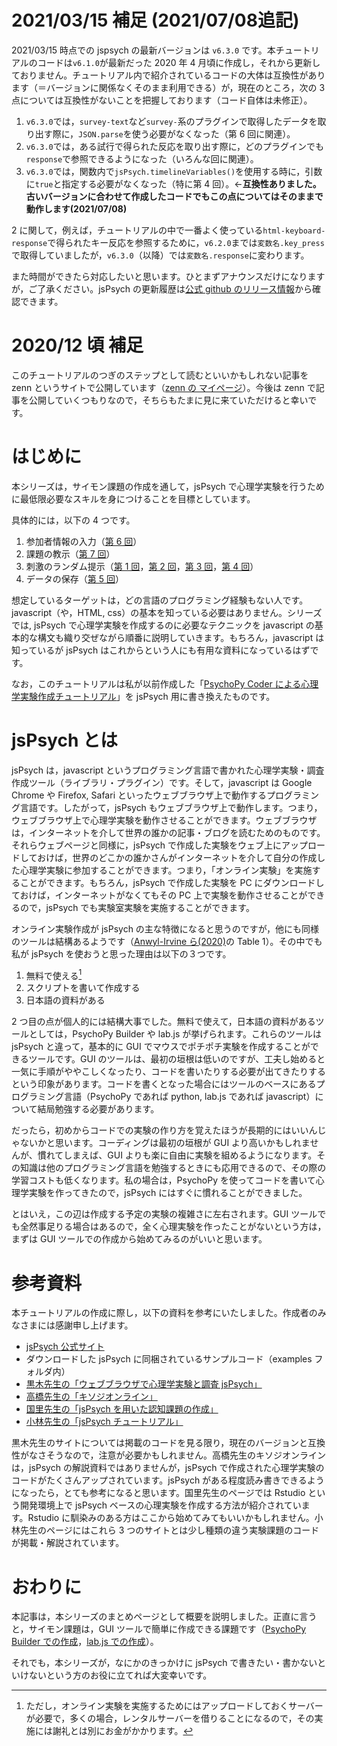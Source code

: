 # 2021/03/15 補足 (2021/07/08追記)

2021/03/15 時点での jspsych の最新バージョンは `v6.3.0` です。本チュートリアルのコードは`v6.1.0`が最新だった 2020 年 4 月頃に作成し，それから更新しておりません。チュートリアル内で紹介されているコードの大体は互換性があります（＝バージョンに関係なくそのまま利用できる）が，現在のところ，次の 3 点については互換性がないことを把握しております（コード自体は未修正）。

1. `v6.3.0`では，`survey-text`など`survey-`系のプラグインで取得したデータを取り出す際に，`JSON.parse`を使う必要がなくなった（第 6 回に関連）。
2. `v6.3.0`では，ある試行で得られた反応を取り出す際に，どのプラグインでも`response`で参照できるようになった（いろんな回に関連）。
3. `v6.3.0`では，関数内で`jsPsych.timelineVariables()`を使用する時に，引数に`true`と指定する必要がなくなった（特に第 4 回）。←**互換性ありました。古いバージョンに合わせて作成したコードでもこの点についてはそのままで動作します(2021/07/08)**

2 に関して，例えば，チュートリアルの中で一番よく使っている`html-keyboard-response`で得られたキー反応を参照するために，`v6.2.0`までは`変数名.key_press`で取得していましたが，`v6.3.0`（以降）では`変数名.response`に変わります。

また時間ができたら対応したいと思います。ひとまずアナウンスだけになりますが，ご了承ください。jsPsych の更新履歴は[公式 github のリリース情報](https://github.com/jspsych/jsPsych/releases)から確認できます。

# 2020/12 頃 補足

このチュートリアルのつぎのステップとして読むといいかもしれない記事を zenn というサイトで公開しています（[zenn の マイページ](https://zenn.dev/snishiyama)）。今後は zenn で記事を公開していくつもりなので，そちらもたまに見に来ていただけると幸いです。

# はじめに

本シリーズは，サイモン課題の作成を通して，jsPsych で心理学実験を行うために最低限必要なスキルを身につけることを目標としています。

具体的には，以下の 4 つです。

1. 参加者情報の入力（[第 6 回](https://qiita.com/snishym/items/e0f82fa972970cda632c)）
2. 課題の教示（[第 7 回](https://qiita.com/snishym/items/2296fc1aff6d711aaa0b)）
3. 刺激のランダム提示（[第 1 回](https://qiita.com/snishym/items/45cfd220f7af8c7a13e0)，[第 2 回](https://qiita.com/snishym/items/a121a4d6a02c71b69f3e)，[第 3 回](https://qiita.com/snishym/items/bec56308c67922c3b3df)，[第 4 回](https://qiita.com/snishym/items/ccbf53e64e313584dd48)）
4. データの保存（[第 5 回](https://qiita.com/snishym/items/be23aa7cbeeffa49d13a)）

想定しているターゲットは，どの言語のプログラミング経験もない人です。javascript（や，HTML, css）の基本を知っている必要はありません。シリーズでは, jsPsych で心理学実験を作成するのに必要なテクニックを javascript の基本的な構文も織り交ぜながら順番に説明していきます。もちろん，javascript は知っているが jsPsych はこれからという人にも有用な資料になっているはずです。

なお，このチュートリアルは私が以前作成した「[PsychoPy Coder による心理学実験作成チュートリアル](https://qiita.com/snishym/items/8b52db0d901cf5744463)」を jsPsych 用に書き換えたものです。

# jsPsych とは

jsPsych は，javascript というプログラミング言語で書かれた心理学実験・調査作成ツール（ライブラリ・プラグイン）です。そして，javascript は Google Chrome や Firefox, Safari といったウェブブラウザ上で動作するプログラミング言語です。したがって，jsPsych もウェブブラウザ上で動作します。つまり，ウェブブラウザ上で心理学実験を動作させることができます。ウェブブラウザは，インターネットを介して世界の誰かの記事・ブログを読むためのものです。それらウェブページと同様に，jsPsych で作成した実験をウェブ上にアップロードしておけば，世界のどこかの誰かさんがインターネットを介して自分の作成した心理学実験に参加することができます。つまり，「オンライン実験」を実施することができます。もちろん，jsPsych で作成した実験を PC にダウンロードしておけば，インターネットがなくてもその PC 上で実験を動作させることができるので，jsPsych でも実験室実験を実施することができます。

オンライン実験作成が jsPsych の主な特徴になると思うのですが，他にも同様のツールは結構あるようです（[Anwyl-Irvine ら(2020)](https://link.springer.com/article/10.3758/s13428-019-01237-x)の Table 1）。その中でも私が jsPsych を使おうと思った理由は以下の３つです。

1. 無料で使える[^1]
2. スクリプトを書いて作成する
3. 日本語の資料がある

[^1]: ただし，オンライン実験を実施するためにはアップロードしておくサーバーが必要で，多くの場合，レンタルサーバーを借りることになるので，その実施には謝礼とは別にお金がかかります。

2 つ目の点が個人的には結構大事でした。無料で使えて，日本語の資料があるツールとしては，PsychoPy Builder や lab.js が挙げられます。これらのツールは jsPsych と違って，基本的に GUI でマウスでポチポチ実験を作成することができるツールです。GUI のツールは、最初の垣根は低いのですが、工夫し始めると一気に手順がややこしくなったり、コードを書いたりする必要が出てきたりするという印象があります。コードを書くとなった場合にはツールのベースにあるプログラミング言語（PsychoPy であれば python, lab.js であれば javascript）について結局勉強する必要があります。

だったら，初めからコードでの実験の作り方を覚えたほうが長期的にはいいんじゃないかと思います。コーディングは最初の垣根が GUI より高いかもしれませんが、慣れてしまえば、GUI よりも楽に自由に実験を組めるようになります。その知識は他のプログラミング言語を勉強するときにも応用できるので、その際の学習コストも低くなります。私の場合は，PsychoPy を使ってコードを書いて心理学実験を作ってきたので，jsPsych にはすぐに慣れることができました。

とはいえ，この辺は作成する予定の実験の複雑さに左右されます。GUI ツールでも全然事足りる場合はあるので，全く心理実験を作ったことがないという方は，まずは GUI ツールでの作成から始めてみるのがいいと思います。

# 参考資料

本チュートリアルの作成に際し，以下の資料を参考にいたしました。作成者のみなさまには感謝申し上げます。

- [jsPsych 公式サイト](https://www.jspsych.org/)
- ダウンロードした jsPsych に同梱されているサンプルコード（examples フォルダ内）
- [黒木先生の「ウェブブラウザで心理学実験と調査 jsPsych」](https://sites.google.com/site/webdeshinri/home)
- [高橋先生の「キソジオンライン」](https://github.com/kohske/KisojiOnline)
- [国里先生の「jsPsych を用いた認知課題の作成」](https://kunisatolab.github.io/main/code_tips.html)
- [小林先生の「jsPsych チュートリアル」](https://www.notion.so/jsPsych-73cade0a2e044217aedf01b5845e8d4e)

黒木先生のサイトについては掲載のコードを見る限り，現在のバージョンと互換性がなさそうなので，注意が必要かもしれません。高橋先生のキソジオンラインは，jsPsych の解説資料ではありませんが，jsPsych で作成された心理学実験のコードがたくさんアップされています。jsPsych がある程度読み書きできるようになったら，とても参考になると思います。国里先生のページでは Rstudio という開発環境上で jsPsych ベースの心理実験を作成する方法が紹介されています。Rstudio に馴染みのある方はここから始めてみてもいいかもしれません。小林先生のページにはこれら 3 つのサイトとは少し種類の違う実験課題のコードが掲載・解説されています。

# おわりに

本記事は，本シリーズのまとめページとして概要を説明しました。正直に言うと，サイモン課題は，GUI ツールで簡単に作成できる課題です（[PsychoPy Builder での作成](http://www.s12600.net/psy/python/ppb/html/chapter03.html)，[lab.js での作成](https://www.notion.so/5-8cad725e57ac4a3382cc0e9d3c82d407)）。

それでも，本シリーズが，なにかのきっかけに jsPsych で書きたい・書かないといけないという方のお役に立てれば大変幸いです。
